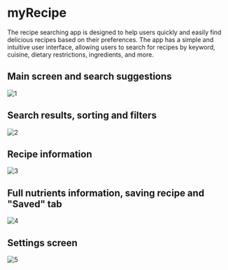 # myRecipe

The recipe searching app is designed to help users quickly and easily find delicious recipes based on their preferences. The app has a simple and intuitive user interface, allowing users to search for recipes by keyword, cuisine, dietary restrictions, ingredients, and more.

## Main screen and search suggestions

![1](https://user-images.githubusercontent.com/85069363/223126116-a27e748c-94f4-46bb-92ee-bd9e89f4edff.png)
<br />

## Search results, sorting and filters

![2](https://user-images.githubusercontent.com/85069363/223126713-8fe9ab9f-9b97-4f17-8a8e-1f4262a844d9.png)
<br />

## Recipe information

![3](https://user-images.githubusercontent.com/85069363/223127160-03935c96-ab99-4fb8-8f3a-1ade87b70042.png)
<br />

## Full nutrients information, saving recipe and "Saved" tab

![4](https://user-images.githubusercontent.com/85069363/223127467-64399cad-e681-4b83-bef3-bd62407256e7.png)
<br />

## Settings screen

![5](https://user-images.githubusercontent.com/85069363/223128395-8128703a-93e3-4bc4-b275-c95052a75117.png)
